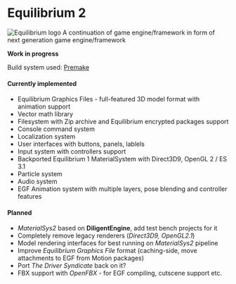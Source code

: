 # Equilibrium 2

![Equilibrium logo](https://i.ibb.co/DwPvwpv/eq-engine-logo2.jpg)
A continuation of game engine/framework in form of next generation game engine/framework

**Work in progress**

Build system used: [Premake](https://premake.github.io/)

#### Currently implemented
- Equilibrium Graphics Files - full-featured 3D model format with animation support
- Vector math library
- Filesystem with Zip archive and Equilibrium encrypted packages support
- Console command system
- Localization system
- User interfaces with buttons, panels, lablels
- Input system with controllers support
- Backported Equilibrium 1 MaterialSystem with Direct3D9, OpenGL 2 / ES 3.1
- Particle system
- Audio system
- EGF Animation system with multiple layers, pose blending and controller features

#### Planned
- *MaterialSys2* based on **DiligentEngine**, add test bench projects for it
- Completely remove legacy renderers (*Direct3D9, OpenGL2.1*)
- Model rendering interfaces for best running on *MaterialSys2* pipeline
- Improve *Equilibrium Graphics File* format (caching-side, move attachments to EGF from Motion packages)
- Port *The Driver Syndicate* back on it?
- FBX support with *OpenFBX* - for EGF compiling, cutscene support etc.